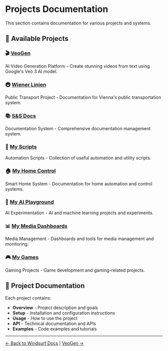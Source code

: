 # Projects Documentation

This section contains documentation for various projects and systems.

## 📁 Available Projects

### 🎬 [VeoGen](VeoGen/)
AI Video Generation Platform - Create stunning videos from text using Google's Veo 3 AI model.

### 🚇 [Wiener Linien](wiener_linien/)
Public Transport Project - Documentation for Vienna's public transportation system.

### 📚 [S&S Docs](S&S_docs/)
Documentation System - Comprehensive documentation management system.

### 🔧 [My Scripts](myScripts/)
Automation Scripts - Collection of useful automation and utility scripts.

### 🏠 [My Home Control](myHomecontrol/)
Smart Home System - Documentation for home automation and control systems.

### 🤖 [My AI Playground](myAIPlayground/)
AI Experimentation - AI and machine learning projects and experiments.

### 📊 [My Media Dashboards](myMediaDashboards/)
Media Management - Dashboards and tools for media management and monitoring.

### 🎮 [My Games](myGames/)
Gaming Projects - Game development and gaming-related projects.

## 📖 Project Documentation

Each project contains:
- **Overview** - Project description and goals
- **Setup** - Installation and configuration instructions
- **Usage** - How to use the project
- **API** - Technical documentation and APIs
- **Examples** - Code examples and tutorials

---

[← Back to Windsurf Docs](../) | [VeoGen →](VeoGen/) 